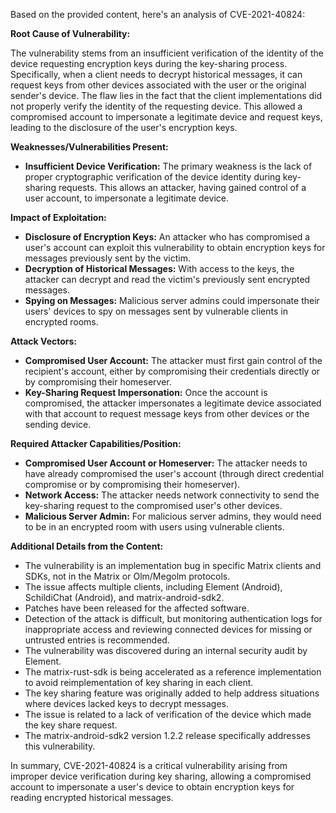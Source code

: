 Based on the provided content, here's an analysis of CVE-2021-40824:

**Root Cause of Vulnerability:**

The vulnerability stems from an insufficient verification of the identity of the device requesting encryption keys during the key-sharing process. Specifically, when a client needs to decrypt historical messages, it can request keys from other devices associated with the user or the original sender's device. The flaw lies in the fact that the client implementations did not properly verify the identity of the requesting device. This allowed a compromised account to impersonate a legitimate device and request keys, leading to the disclosure of the user's encryption keys.

**Weaknesses/Vulnerabilities Present:**

*   **Insufficient Device Verification:** The primary weakness is the lack of proper cryptographic verification of the device identity during key-sharing requests. This allows an attacker, having gained control of a user account, to impersonate a legitimate device.

**Impact of Exploitation:**

*   **Disclosure of Encryption Keys:** An attacker who has compromised a user's account can exploit this vulnerability to obtain encryption keys for messages previously sent by the victim.
*   **Decryption of Historical Messages:** With access to the keys, the attacker can decrypt and read the victim's previously sent encrypted messages.
*   **Spying on Messages:** Malicious server admins could impersonate their users' devices to spy on messages sent by vulnerable clients in encrypted rooms.

**Attack Vectors:**

*   **Compromised User Account:** The attacker must first gain control of the recipient's account, either by compromising their credentials directly or by compromising their homeserver.
*   **Key-Sharing Request Impersonation:** Once the account is compromised, the attacker impersonates a legitimate device associated with that account to request message keys from other devices or the sending device.

**Required Attacker Capabilities/Position:**

*   **Compromised User Account or Homeserver:** The attacker needs to have already compromised the user's account (through direct credential compromise or by compromising their homeserver).
*   **Network Access:** The attacker needs network connectivity to send the key-sharing request to the compromised user's other devices.
*   **Malicious Server Admin:** For malicious server admins, they would need to be in an encrypted room with users using vulnerable clients.

**Additional Details from the Content:**

*   The vulnerability is an implementation bug in specific Matrix clients and SDKs, not in the Matrix or Olm/Megolm protocols.
*   The issue affects multiple clients, including Element (Android), SchildiChat (Android), and matrix-android-sdk2.
*   Patches have been released for the affected software.
*   Detection of the attack is difficult, but monitoring authentication logs for inappropriate access and reviewing connected devices for missing or untrusted entries is recommended.
*   The vulnerability was discovered during an internal security audit by Element.
*   The matrix-rust-sdk is being accelerated as a reference implementation to avoid reimplementation of key sharing in each client.
*  The key sharing feature was originally added to help address situations where devices lacked keys to decrypt messages.
* The issue is related to a lack of verification of the device which made the key share request.
* The matrix-android-sdk2 version 1.2.2 release specifically addresses this vulnerability.

In summary, CVE-2021-40824 is a critical vulnerability arising from improper device verification during key sharing, allowing a compromised account to impersonate a user's device to obtain encryption keys for reading encrypted historical messages.